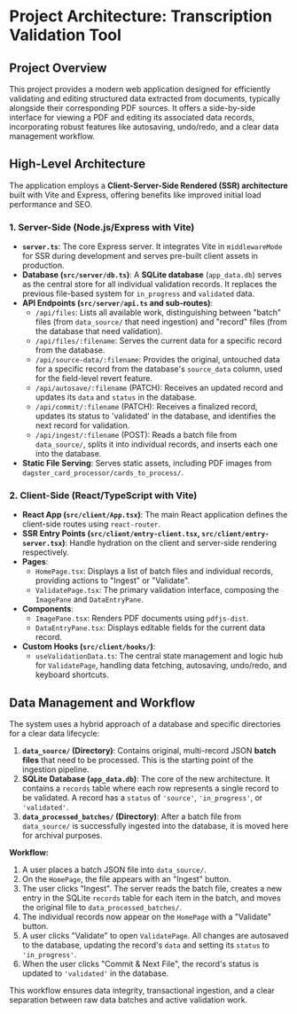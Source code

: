 # Project Architecture: Transcription Validation Tool

## Project Overview

This project provides a modern web application designed for efficiently validating and editing structured data extracted from documents, typically alongside their corresponding PDF sources. It offers a side-by-side interface for viewing a PDF and editing its associated data records, incorporating robust features like autosaving, undo/redo, and a clear data management workflow.

## High-Level Architecture

The application employs a **Client-Server-Side Rendered (SSR) architecture** built with Vite and Express, offering benefits like improved initial load performance and SEO.

### 1. Server-Side (Node.js/Express with Vite)

- **`server.ts`**: The core Express server. It integrates Vite in `middlewareMode` for SSR during development and serves pre-built client assets in production.
- **Database (`src/server/db.ts`)**: A **SQLite database** (`app_data.db`) serves as the central store for all individual validation records. It replaces the previous file-based system for `in_progress` and `validated` data.
- **API Endpoints (`src/server/api.ts` and sub-routes)**:
  - `/api/files`: Lists all available work, distinguishing between "batch" files (from `data_source/` that need ingestion) and "record" files (from the database that need validation).
  - `/api/files/:filename`: Serves the current data for a specific record from the database.
  - `/api/source-data/:filename`: Provides the original, untouched data for a specific record from the database's `source_data` column, used for the field-level revert feature.
  - `/api/autosave/:filename` (PATCH): Receives an updated record and updates its `data` and `status` in the database.
  - `/api/commit/:filename` (PATCH): Receives a finalized record, updates its status to 'validated' in the database, and identifies the next record for validation.
  - `/api/ingest/:filename` (POST): Reads a batch file from `data_source/`, splits it into individual records, and inserts each one into the database.
- **Static File Serving**: Serves static assets, including PDF images from `dagster_card_processor/cards_to_process/`.

### 2. Client-Side (React/TypeScript with Vite)

- **React App (`src/client/App.tsx`)**: The main React application defines the client-side routes using `react-router`.
- **SSR Entry Points (`src/client/entry-client.tsx`, `src/client/entry-server.tsx`)**: Handle hydration on the client and server-side rendering respectively.
- **Pages**:
  - `HomePage.tsx`: Displays a list of batch files and individual records, providing actions to "Ingest" or "Validate".
  - `ValidatePage.tsx`: The primary validation interface, composing the `ImagePane` and `DataEntryPane`.
- **Components**:
  - `ImagePane.tsx`: Renders PDF documents using `pdfjs-dist`.
  - `DataEntryPane.tsx`: Displays editable fields for the current data record.
- **Custom Hooks (`src/client/hooks/`)**:
  - `useValidationData.ts`: The central state management and logic hub for `ValidatePage`, handling data fetching, autosaving, undo/redo, and keyboard shortcuts.

## Data Management and Workflow

The system uses a hybrid approach of a database and specific directories for a clear data lifecycle:

1. **`data_source/` (Directory)**: Contains original, multi-record JSON **batch files** that need to be processed. This is the starting point of the ingestion pipeline.
2. **SQLite Database (`app_data.db`)**: The core of the new architecture. It contains a `records` table where each row represents a single record to be validated. A record has a `status` of `'source'`, `'in_progress'`, or `'validated'`.
3. **`data_processed_batches/` (Directory)**: After a batch file from `data_source/` is successfully ingested into the database, it is moved here for archival purposes.

**Workflow:**

1. A user places a batch JSON file into `data_source/`.
2. On the `HomePage`, the file appears with an "Ingest" button.
3. The user clicks "Ingest". The server reads the batch file, creates a new entry in the SQLite `records` table for each item in the batch, and moves the original file to `data_processed_batches/`.
4. The individual records now appear on the `HomePage` with a "Validate" button.
5. A user clicks "Validate" to open `ValidatePage`. All changes are autosaved to the database, updating the record's `data` and setting its `status` to `'in_progress'`.
6. When the user clicks "Commit & Next File", the record's status is updated to `'validated'` in the database.

This workflow ensures data integrity, transactional ingestion, and a clear separation between raw data batches and active validation work.
